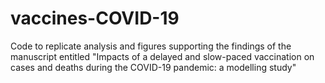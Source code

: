 # vaccines-COVID-19
Code to replicate analysis and figures supporting the findings of the manuscript entitled "Impacts of a delayed and slow-paced vaccination on cases and deaths during the COVID-19 pandemic: a modelling study"
